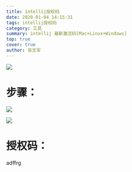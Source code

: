 ```yaml
---
title: intellij授权码
date: 2020-01-04 14:15:31
tags: intellij授权码
category: 工具
summary: intellij 最新激活码[Mac+Linux+Windows]
top: true
cover: true
author: 张文军
---
```


![](/images/favicon.png)
# 步骤：
![](http://myblog-1258908231.cos.ap-shanghai.myqcloud.com/20200104141531/20200104022059744.png)

![](http://myblog-1258908231.cos.ap-shanghai.myqcloud.com/20200104141531/20200104022300624.png)

#  授权码：


<!-- insert in the document body -->

adffrg


<style>
/* Only resize the element if PDF is embedded */
.pdfobject-container {
   width: 200px;
   height: 500px;
}
</style>

<div id="my-container"></div>

<script src="/pdf/pdfobject.min.js"></script>

<script>
PDFObject.embed("/pdf/www.pdf", "#my-container");
</scriptscript>